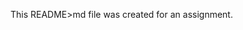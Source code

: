 This README>md file was created for an assignment.

<!---
Student-097/Student-097 is a  special  repository because its `README.md` (this file) appears on your GitHub profile.
You can click the Preview link to take a look at your changes.
--->
